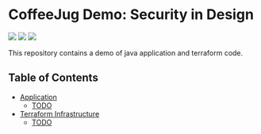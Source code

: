# CoffeeJug Demo: Security in Design

![](https://img.shields.io/badge/Language-Java-informational?style=flat&logo=java&logoColor=white&color=2bbc8a)
![](https://img.shields.io/badge/Tools-Terraform-informational?style=flat&logo=java&logoColor=white&color=2bbc8a)
![](https://img.shields.io/badge/Tools-Maven-informational?style=flat&logo=apache-maven&logoColor=white&color=2bbc8a)

This repository contains a demo of java application and terraform code.

## Table of Contents

- [Application](#application)
    - [TODO](#todo)
- [Terraform Infrastructure](#terraform-infrastructure)
    - [TODO](#terraform-todo)